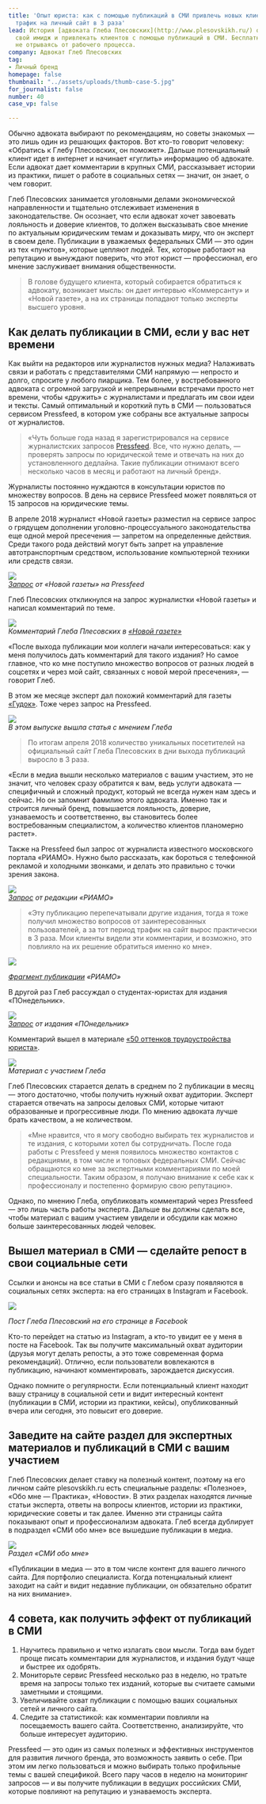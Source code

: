 ```yaml
---
title: 'Опыт юриста: как с помощью публикаций в СМИ привлечь новых клиентов и увеличить
  трафик на личный сайт в 3 раза'
lead: История [адвоката Глеба Плесовских](http://www.plesovskikh.ru/) о том, как формировать
  свой имидж и привлекать клиентов с помощью публикаций в СМИ. Бесплатно, быстро и
  не отрываясь от рабочего процесса.
company: Адвокат Глеб Плесовских
tag:
- Личный бренд
homepage: false
thumbnail: "../assets/uploads/thumb-case-5.jpg"
for_journalist: false
number: 40
case_vp: false

---
```

Обычно адвоката выбирают по рекомендациям, но советы знакомых — это лишь один из решающих факторов. Вот кто-то говорит человеку: «Обратись к Глебу Плесовских, он поможет». Дальше потенциальный клиент идет в интернет и начинает «гуглить» информацию об адвокате. Если адвокат дает комментарии в крупных СМИ, рассказывает истории из практики, пишет о работе в социальных сетях — значит, он знает, о чем говорит.

Глеб Плесовских занимается уголовными делами экономической направленности и тщательно отслеживает изменения в законодательстве. Он осознает, что если адвокат хочет завоевать лояльность и доверие клиентов, то должен высказывать свое мнение по актуальным юридическим темам и доказывать миру, что он эксперт в своем деле. Публикации в уважаемых федеральных СМИ — это один из тех «пунктов», которые цепляют людей. Тех, которые работают на репутацию и вынуждают поверить, что этот юрист — профессионал, его мнение заслуживает внимания общественности.

> В голове будущего клиента, который собирается обратиться к адвокату, возникает мысль: он дает интервью «Коммерсанту» и «Новой газете», а на их страницы попадают только эксперты высшего уровня.

## Как делать публикации в СМИ, если у вас нет времени

Как выйти на редакторов или журналистов нужных медиа? Налаживать связи и работать с представителями СМИ напрямую — непросто и долго, спросите у любого пиарщика. Тем более, у востребованного адвоката с огромной загрузкой и непрерывными встречами просто нет времени, чтобы «дружить» с журналистами и предлагать им свои идеи и тексты. Самый оптимальный и короткий путь в СМИ — пользоваться сервисом Pressfeed, в котором уже собраны все актуальные запросы от журналистов.

> «Чуть больше года назад я зарегистрировался на сервисе журналистских запросов [Pressfeed](https://pressfeed.ru/). Все, что нужно делать, — проверять запросы по юридической теме и отвечать на них до установленного дедлайна. Такие публикации отнимают всего несколько часов в месяц и работают на личный бренд».

Журналисты постоянно нуждаются в консультации юристов по множеству вопросов. В день на сервисе Pressfeed может появляться от 15 запросов на юридические темы.

В апреле 2018 журналист «Новой газеты» разместил на сервисе запрос о грядущем дополнении уголовно-процессуального законодательства еще одной мерой пресечения — запретом на определенные действия. Среди такого рода действий могут быть запрет на управление автотранспортным средством, использование компьютерной техники или средств связи.

![](../assets/uploads/image8-10.png)  
[_Запрос_](https://pressfeed.ru/query/42475) _от «Новой газеты» на Pressfeed_

Глеб Плесовских откликнулся на запрос журналистки «Новой газеты» и написал комментарий по теме.

![](../assets/uploads/image9-8.png)  
_Комментарий Глеба Плесовских в_ [_«Новой газете»_](https://www.novayagazeta.ru/articles/2018/04/15/76193-gde-kogo-za-chto)

«После выхода публикации мои коллеги начали интересоваться: как у меня получилось дать комментарий для такого издания? Но самое главное, что ко мне поступило множество вопросов от разных людей в соцсетях и через мой сайт, связанных с новой мерой пресечения», — говорит Глеб.

В этом же месяце эксперт дал похожий комментарий для газеты [«Гудок»](http://www.gudok.ru/newspaper/?ID=1416804). Тоже через запрос на Pressfeed.

![](../assets/uploads/image2-10.png)  
_В этом выпуске вышла статья с мнением Глеба_

> По итогам апреля 2018 количество уникальных посетителей на официальный сайт Глеба Плесовских в дни выхода публикаций выросло в 3 раза.

«Если в медиа вышли несколько материалов с вашим участием, это не значит, что человек сразу обратится к вам, ведь услуги адвоката — специфичный и сложный продукт, который не всегда нужен нам здесь и сейчас. Но он запомнит фамилию этого адвоката. Именно так и строится личный бренд, повышается лояльность, доверие, узнаваемость и соответственно, вы становитесь более востребованным специалистом, а количество клиентов планомерно растет».

Также на Pressfeed был запрос от журналиста известного московского портала «РИАМО». Нужно было рассказать, как бороться с телефонной рекламой и холодными звонками, и делать это правильно с точки зрения закона.

![](../assets/uploads/image4-11.png)  
[_Запрос_](https://pressfeed.ru/query/29868) _от редакции «РИАМО»_

> «Эту публикацию перепечатывали другие издания, тогда я тоже получил множество вопросов от заинтересованных пользователей, а за тот период трафик на сайт вырос практически в 3 раза. Мои клиенты видели эти комментарии, и возможно, это повлияло на их решение обратиться именно ко мне».

![](../assets/uploads/image3-10.png)

[_Фрагмент публикации_](https://riamo.ru/article/206873/kak-izbavitsya-ot-telefonnogo-spama.xl) _«РИАМО»_

В другой раз Глеб рассуждал о студентах-юристах для издания «ПОнедельник».

![](../assets/uploads/image6-12.png)  
[_Запрос_](https://pressfeed.ru/query/29444) _от издания «ПОнедельник»_

Комментарий вышел в материале [«50 оттенков трудоустройства юриста»](https://ponedelnikmag.com/post/50-ottenkov-trudoustroystva-yurista).

![](../assets/uploads/image5-11.png)  
_Материал с участием Глеба_

Глеб Плесовских старается делать в среднем по 2 публикации в месяц — этого достаточно, чтобы получить нужный охват аудитории. Эксперт старается отвечать на запросы деловых СМИ, которые читают образованные и прогрессивные люди. По мнению адвоката лучше брать качеством, а не количеством.

> «Мне нравится, что я могу свободно выбирать тех журналистов и те издания, с которыми хотел бы сотрудничать. После года работы с Pressfeed у меня появилось множество контактов с редакциями, в том числе и топовых федеральных СМИ. Сейчас обращаются ко мне за экспертными комментариями по моей специальности. Таким образом, я получаю внимание к себе как к профессионалу и постепенно формирую свою репутацию».

Однако, по мнению Глеба, опубликовать комментарий через Pressfeed — это лишь часть работы эксперта. Дальше вы должны сделать все, чтобы материал с вашим участием увидели и обсудили как можно больше заинтересованных людей человек.

## Вышел материал в СМИ — сделайте репост в свои социальные сети

Ссылки и анонсы на все статьи в СМИ с Глебом сразу появляются в социальных сетях эксперта: на его страницах в Instagram и Facebook.

![](../assets/uploads/image7-13.png)

_Пост Глеба Плесовский на его странице в Facebook_

Кто-то перейдет на статью из Instagram, а кто-то увидит ее у меня в посте на Facebook. Так вы получите максимальный охват аудитории (друзья могут делать репосты, а это тоже современная форма рекомендаций). Отлично, если пользователи вовлекаются в публикацию, начинают комментировать, зарождается дискуссия.

Однако помните о регулярности. Если потенциальный клиент находит вашу страницу в социальной сети и видит интересный контент (публикации в СМИ, истории из практики, кейсы), опубликованный вчера или сегодня, это повысит его доверие.

## Заведите на сайте раздел для экспертных материалов и публикаций в СМИ с вашим участием

Глеб Плесовских делает ставку на полезный контент, поэтому на его личном сайте plesovskikh.ru есть специальные разделы: «Полезное», «Обо мне — Практика», «Новости». В этих разделах находятся личные статьи эксперта, ответы на вопросы клиентов, истории из практики, юридические советы и так далее. Именно эти страницы сайта показывают опыт и профессионализм адвоката. Глеб всегда дублирует в подраздел «СМИ обо мне» все вышедшие публикации в медиа.

![](../assets/uploads/image1-12.png)  
_Раздел «СМИ обо мне»_

«Публикации в медиа — это в том числе контент для вашего личного сайта. Для портфолио специалиста. Когда потенциальный клиент заходит на сайт и видит недавние публикации, он обязательно обратит на них внимание».

## 4 совета, как получить эффект от публикаций в СМИ

1. Научитесь правильно и четко излагать свои мысли. Тогда вам будет проще писать комментарии для журналистов, и издания будут чаще и быстрее их одобрять.
2. Мониторьте сервис Pressfeed несколько раз в неделю, но тратьте время на запросы только тех изданий, которые вы считаете самыми заметными и стоящими.
3. Увеличивайте охват публикации с помощью ваших социальных сетей и личного сайта.
4. Следите за статистикой: как комментарии повлияли на посещаемость вашего сайта. Соответственно, анализируйте, что больше интересует аудиторию.

Pressfeed — это один из самых полезных и эффективных инструментов для развития личного бренда, это возможность заявить о себе. При этом им легко пользоваться и можно выбирать только профильные темы с вашей спецификой. Всего пару часов в неделю на мониторинг запросов — и вы получите публикации в ведущих российских СМИ, которые повлияют на репутацию и узнаваемость эксперта.
